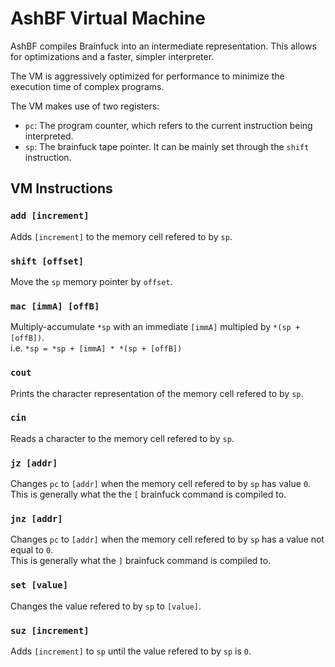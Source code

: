 # AshBF Virtual Machine

AshBF compiles Brainfuck into an intermediate representation. This allows for optimizations and a faster, simpler interpreter.

The VM is aggressively optimized for performance to minimize the execution time of complex programs.

The VM makes use of two registers:
- `pc`: The program counter, which refers to the current instruction being interpreted.
- `sp`: The brainfuck tape pointer. It can be mainly set through the `shift` instruction.

## VM Instructions

### `add [increment]`

Adds `[increment]` to the memory cell refered to by `sp`.

### `shift [offset]`

Move the `sp` memory pointer by `offset`.

### `mac [immA] [offB]`

Multiply-accumulate `*sp` with an immediate `[immA]` multipled by `*(sp + [offB])`.  
i.e. `*sp = *sp + [immA] * *(sp + [offB])`

### `cout`

Prints the character representation of the memory cell refered to by `sp`.

### `cin`

Reads a character to the memory cell refered to by `sp`.

### `jz [addr]`

Changes `pc` to `[addr]` when the memory cell refered to by `sp` has value `0`.  
This is generally what the the `[` brainfuck command is compiled to.

### `jnz [addr]`

Changes `pc` to `[addr]` when the memory cell refered to by `sp` has a value not equal to `0`.  
This is generally what the `]` brainfuck command is compiled to.

### `set [value]`

Changes the value refered to by `sp` to `[value]`.

### `suz [increment]`

Adds `[increment]` to `sp` until the value refered to by `sp` is `0`.
